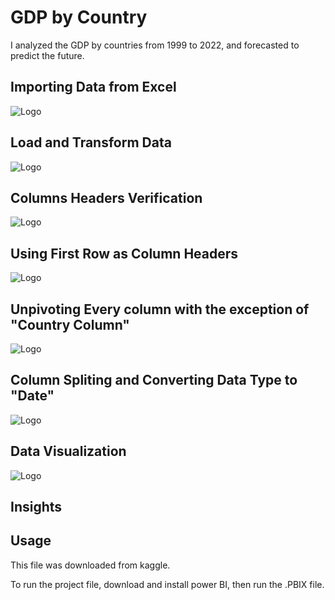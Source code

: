 # GDP by Country

I analyzed the GDP by countries from 1999 to 2022, and forecasted to predict the future.

## Importing Data from Excel

![Logo](https://github.com/njimonda/GDP-by-Country-1999-2022/blob/main/steps/1.png)

## Load and Transform Data

![Logo](https://github.com/njimonda/GDP-by-Country-1999-2022/blob/main/steps/2.png)

## Columns Headers Verification

![Logo](https://github.com/njimonda/GDP-by-Country-1999-2022/blob/main/steps/3.png)

## Using First Row as Column Headers

![Logo](https://github.com/njimonda/GDP-by-Country-1999-2022/blob/main/steps/4.png)

## Unpivoting Every column with the exception of "Country Column"

![Logo](https://github.com/njimonda/GDP-by-Country-1999-2022/blob/main/steps/6.png)

## Column Spliting and Converting Data Type to "Date"

![Logo](https://github.com/njimonda/GDP-by-Country-1999-2022/blob/main/steps/7.png)

## Data Visualization

![Logo](https://github.com/njimonda/GDP-by-Country-1999-2022/blob/main/steps/9.png)

## Insights


## Usage

This file was downloaded from kaggle. 


To run the project file, download and install power BI, then run the .PBIX file. 


